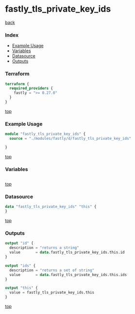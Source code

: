 # fastly_tls_private_key_ids

[back](../fastly.md)

### Index

- [Example Usage](#example-usage)
- [Variables](#variables)
- [Datasource](#datasource)
- [Outputs](#outputs)

### Terraform

```terraform
terraform {
  required_providers {
    fastly = ">= 0.27.0"
  }
}
```

[top](#index)

### Example Usage

```terraform
module "fastly_tls_private_key_ids" {
  source = "./modules/fastly/d/fastly_tls_private_key_ids"

}
```

[top](#index)

### Variables

```terraform
```

[top](#index)

### Datasource

```terraform
data "fastly_tls_private_key_ids" "this" {
}
```

[top](#index)

### Outputs

```terraform
output "id" {
  description = "returns a string"
  value       = data.fastly_tls_private_key_ids.this.id
}

output "ids" {
  description = "returns a set of string"
  value       = data.fastly_tls_private_key_ids.this.ids
}

output "this" {
  value = fastly_tls_private_key_ids.this
}
```

[top](#index)